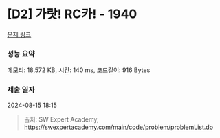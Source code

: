 # [D2] 가랏! RC카! - 1940 

[문제 링크](https://swexpertacademy.com/main/code/problem/problemDetail.do?contestProbId=AV5PjMgaALgDFAUq) 

### 성능 요약

메모리: 18,572 KB, 시간: 140 ms, 코드길이: 916 Bytes

### 제출 일자

2024-08-15 18:15



> 출처: SW Expert Academy, https://swexpertacademy.com/main/code/problem/problemList.do